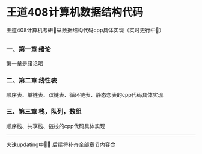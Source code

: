 # 王道408计算机数据结构代码
王道408计算机考研💯💻数据结构代码cpp具体实现（实时更行中🚀）

### 一、第一章 绪论

第一章是绪论略

### 二、第二章 线性表

顺序表、单链表、双链表、循环链表、静态恋表的cpp代码具体实现

### 三、第三章 栈，队列，数组

顺序栈、共享栈、链栈的cpp代码具体实现

---

火速updating中🚀🚀
后续将补齐全部章节内容😎
